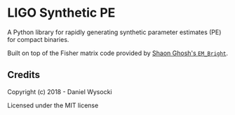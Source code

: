# LIGO Synthetic PE

A Python library for rapidly generating synthetic parameter estimates (PE) for
compact binaries.

Built on top of the Fisher matrix code provided by [Shaon Ghosh's `EM_Bright`](https://github.com/shaonghosh/EM_Bright).


## Credits

Copyright (c) 2018 - Daniel Wysocki

Licensed under the MIT license
